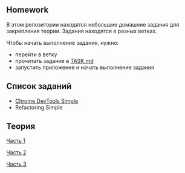 ## Homework

В этом репозитории находятся небольшие домашние задания для закрепления теории.
Задания находятся в разных ветках.

Чтобы начать выполнение задания, нужно:
- перейти в ветку
- прочитать задание в [TASK.md](TASK.md)
- запустить приложение и начать выполнение задания

## Список заданий

- [Chrome DevTools Simple][chrome1]
- Refactoring Simple

## Теория

[Часть 1][notion1]

[Часть 2][notion2]

[Часть 3][notion3]

[notion1]: https://cultured-ozraraptor-779.notion.site/TCB-frontend-c9c15216e80e4963b0daeef00cef8fda
[notion2]: https://cultured-ozraraptor-779.notion.site/TCB-frontend-2-991049cd2a2e455994a199e23170ce5e
[notion3]: https://cultured-ozraraptor-779.notion.site/TCB-frontend-3-d34b09eec31e47a68d1fcb407e339aec
[chrome1]: https://github.com/Metastasis/homework/tree/chrome-devtools-simple
